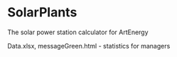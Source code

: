 # SolarPlants
The solar power station calculator for ArtEnergy

Data.xlsx, messageGreen.html - statistics for managers
